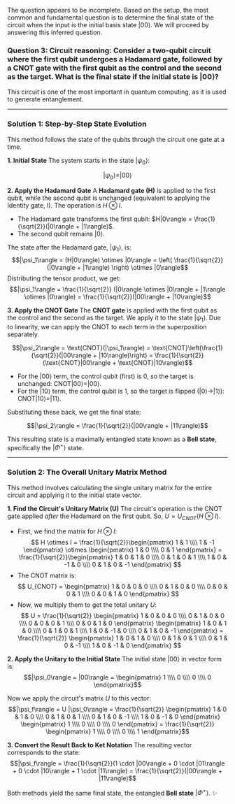 The question appears to be incomplete. Based on the setup, the most common and fundamental question is to determine the final state of the circuit when the input is the initial basis state $|00\rangle$. We will proceed by answering this inferred question.

### **Question 3: Circuit reasoning: Consider a two-qubit circuit where the first qubit undergoes a Hadamard gate, followed by a CNOT gate with the first qubit as the control and the second as the target. What is the final state if the initial state is $|00\rangle$?**

This circuit is one of the most important in quantum computing, as it is used to generate entanglement.


---

### **Solution 1: Step-by-Step State Evolution**

This method follows the state of the qubits through the circuit one gate at a time.

**1. Initial State**
The system starts in the state $|\psi_0\rangle$:

$$|\psi_0\rangle = |00\rangle$$

**2. Apply the Hadamard Gate**
A **Hadamard gate (H)** is applied to the first qubit, while the second qubit is unchanged (equivalent to applying the Identity gate, I). The operation is $H \otimes I$.

* The Hadamard gate transforms the first qubit: $H|0\rangle = \frac{1}{\sqrt{2}}(|0\rangle + |1\rangle)$.
* The second qubit remains $|0\rangle$.

The state after the Hadamard gate, $|\psi_1\rangle$, is:
$$|\psi_1\rangle = (H|0\rangle) \otimes |0\rangle = \left( \frac{1}{\sqrt{2}}(|0\rangle + |1\rangle) \right) \otimes |0\rangle$$Distributing the tensor product, we get:$$|\psi_1\rangle = \frac{1}{\sqrt{2}} (|0\rangle \otimes |0\rangle + |1\rangle \otimes |0\rangle) = \frac{1}{\sqrt{2}}(|00\rangle + |10\rangle)$$

**3. Apply the CNOT Gate**
The **CNOT gate** is applied with the first qubit as the control and the second as the target. We apply it to the state $|\psi_1\rangle$. Due to linearity, we can apply the CNOT to each term in the superposition separately.

$$|\psi_2\rangle = \text{CNOT}(|\psi_1\rangle) = \text{CNOT}\left(\frac{1}{\sqrt{2}}(|00\rangle + |10\rangle)\right) = \frac{1}{\sqrt{2}} (\text{CNOT}|00\rangle + \text{CNOT}|10\rangle)$$

* For the $|00\rangle$ term, the control qubit (first) is 0, so the target is unchanged: $\text{CNOT}|00\rangle = |00\rangle$.
* For the $|10\rangle$ term, the control qubit is 1, so the target is flipped ($|0\rangle \rightarrow |1\rangle$): $\text{CNOT}|10\rangle = |11\rangle$.

Substituting these back, we get the final state:

$$|\psi_2\rangle = \frac{1}{\sqrt{2}}(|00\rangle + |11\rangle)$$

This resulting state is a maximally entangled state known as a **Bell state**, specifically the $|\Phi^+\rangle$ state.

---

### **Solution 2: The Overall Unitary Matrix Method**

This method involves calculating the single unitary matrix for the entire circuit and applying it to the initial state vector.

**1. Find the Circuit's Unitary Matrix (U)**
The circuit's operation is the CNOT gate applied *after* the Hadamard on the first qubit. So, $U = U_{CNOT} (H \otimes I)$.

* First, we find the matrix for $H \otimes I$:
    $$
    H \otimes I = \frac{1}{\sqrt{2}}\begin{pmatrix} 1 & 1 \\\\ 1 & -1 \end{pmatrix} \otimes \begin{pmatrix} 1 & 0 \\\\ 0 & 1 \end{pmatrix} = \frac{1}{\sqrt{2}}\begin{pmatrix} 1 & 0 & 1 & 0 \\\\ 0 & 1 & 0 & 1 \\\\ 1 & 0 & -1 & 0 \\\\ 0 & 1 & 0 & -1 \end{pmatrix}
    $$
* The CNOT matrix is:
    $$
    U_{CNOT} = \begin{pmatrix} 1 & 0 & 0 & 0 \\\\ 0 & 1 & 0 & 0 \\\\ 0 & 0 & 0 & 1 \\\\ 0 & 0 & 1 & 0 \end{pmatrix}
    $$
* Now, we multiply them to get the total unitary $U$:
    $$
    U = \frac{1}{\sqrt{2}} \begin{pmatrix} 1 & 0 & 0 & 0 \\\\ 0 & 1 & 0 & 0 \\\\ 0 & 0 & 0 & 1 \\\\ 0 & 0 & 1 & 0 \end{pmatrix} \begin{pmatrix} 1 & 0 & 1 & 0 \\\\ 0 & 1 & 0 & 1 \\\\ 1 & 0 & -1 & 0 \\\\ 0 & 1 & 0 & -1 \end{pmatrix} = \frac{1}{\sqrt{2}} \begin{pmatrix} 1 & 0 & 1 & 0 \\\\ 0 & 1 & 0 & 1 \\\\ 0 & 1 & 0 & -1 \\\\ 1 & 0 & -1 & 0 \end{pmatrix}
    $$

**2. Apply the Unitary to the Initial State**
The initial state $|00\rangle$ in vector form is:
$$|\psi_0\rangle = |00\rangle = \begin{pmatrix} 1 \\\\ 0 \\\\ 0 \\\\ 0 \end{pmatrix}$$

Now we apply the circuit's matrix $U$ to this vector:
$$|\psi_f\rangle = U |\psi_0\rangle = \frac{1}{\sqrt{2}} \begin{pmatrix} 1 & 0 & 1 & 0 \\\\ 0 & 1 & 0 & 1 \\\\ 0 & 1 & 0 & -1 \\\\ 1 & 0 & -1 & 0 \end{pmatrix} \begin{pmatrix} 1 \\\\ 0 \\\\ 0 \\\\ 0 \end{pmatrix} = \frac{1}{\sqrt{2}} \begin{pmatrix} 1 \\\\ 0 \\\\ 0 \\\\ 1 \end{pmatrix}$$

**3. Convert the Result Back to Ket Notation**
The resulting vector corresponds to the state:
$$|\psi_f\rangle = \frac{1}{\sqrt{2}}(1 \cdot |00\rangle + 0 \cdot |01\rangle + 0 \cdot |10\rangle + 1 \cdot |11\rangle) = \frac{1}{\sqrt{2}}(|00\rangle + |11\rangle)$$

Both methods yield the same final state, the entangled **Bell state** $|\Phi^+\rangle$. ✨